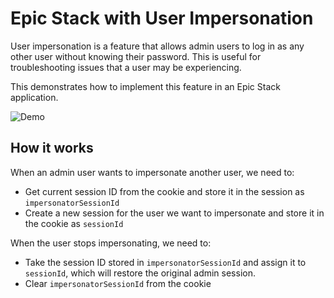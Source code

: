 # Epic Stack with User Impersonation

User impersonation is a feature that allows admin users to log in as any other
user without knowing their password. This is useful for troubleshooting issues
that a user may be experiencing.

This demonstrates how to implement this feature in an Epic Stack application.

![Demo](./demo.gif)

## How it works

When an admin user wants to impersonate another user, we need to:

- Get current session ID from the cookie and store it in the session as
  `impersonatorSessionId`
- Create a new session for the user we want to impersonate and store it in the
  cookie as `sessionId`

When the user stops impersonating, we need to:

- Take the session ID stored in `impersonatorSessionId` and assign it to
  `sessionId`, which will restore the original admin session.
- Clear `impersonatorSessionId` from the cookie
